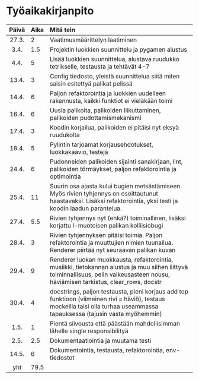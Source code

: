 # Työaikakirjanpito

| Päivä | Aika | Mitä tein                                                                                                                                                                             |
| :---: | :--- | :------------------------------------------------------------------------------------------------------------------------------------------------------------------------------------ |
| 27.3. | 2    | Vaatimusmäärittelyn laatiminen                                                                                                                                                        |
| 3.4.  | 1.5  | Projektin luokkien suunnittelu ja pygamen alustus                                                                                                                                     |
| 4.4.  | 5    | Lisää luokkien suunnittelua, alustava ruudukko tetrikselle, testausta ja tehtävät 4-7                                                                                                 |
| 13.4. | 3    | Config tiedosto, yleistä suunnittelua siitä miten saisin esitettyä palikat pelissä                                                                                                    |
| 14.4. | 6    | Paljon refaktorointia ja luokkien uudelleen rakennusta, kaikki funktiot ei vieläkään toimi                                                                                            |
| 16.4. | 6    | Uusia palikoita, palikoiden liikuttaminen, palikoiden pudottamismekanismi                                                                                                             |
| 17.4. | 3    | Koodin korjailua, palikoiden ei pitäisi nyt eksyä ruudukolta                                                                                                                          |
| 18.4. | 5    | Pylintin tarjoamat korjausehdotukset, luokkakaavio, testejä                                                                                                                           |
| 24.4. | 6    | Pudonneiden palikoiden sijainti sanakirjaan, lint, palikoiden törmäykset, paljon refaktorointia ja optimointia                                                                        |
| 25.4. | 11   | Suurin osa ajasta kului bugien metsästämiseen. Myös rivien tyhjennys on osoittautunut haastavaksi. Lisäksi refaktorointia, yksi testi ja koodin laadun parantelua.                    |
| 27.4. | 5.5  | Rivien tyhjennys nyt (ehkä?) toiminallinen, lisäksi korjattu I-muotoisen palikan kolliisiobugi                                                                                        |
| 28.4. | 3    | Rivien tyhjennyksen pitäisi toimia. Paljon refaktorointia ja muuttujien nimien tuunailua. Renderer piirtää nyt seuraavan palikan kuvan                                                |
| 29.4. | 9    | Renderer luokan muokkausta, refaktorointia, musiikki, tietokannan alustus ja muu siihen liittyvä toiminnallisuus, pelin vaikeusasteen nousu, häviämisen tarkistus, clear_rows, docstr |
| 30.4. | 4    | docstrings, paljon testausta, pieni korjaus add top funktioon (viimeinen rivi = häviö), testaus mockeilla taisi olla turhaa useammassa tapauksessa (tajusin vasta myöhemmin)          |
| 1.5.  | 1    | Pientä siivousta että päästään mahdollisimman lähelle single responsibilityä                                                                                                          |
| 2.5.  | 2.5  | Dokumentaatiointia ja muutama testi                                                                                                                                                   |
| 14.5. | 6    | Dokumentointia, testausta, refaktorointia, env-tiedostot                                                                                                                              |
|  yht  | 79.5 |                                                                                                                                                                                       |
